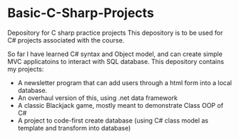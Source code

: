 # Basic-C-Sharp-Projects
Depository for C sharp practice projects
This depository is to be used for C# projects associated with the course.

So far I have learned C# syntax and Object model, and can create simple MVC applicatoins to interact with SQL database.
This depository contains my projects:
- A newsletter program that can add users through a html form into a local database.
- An overhaul version of this, using .net data framework
- A classic Blackjack game, mostly meant to demonstrate Class OOP of C#
- A project to code-first create database (using C# class model as template and transform into database)
